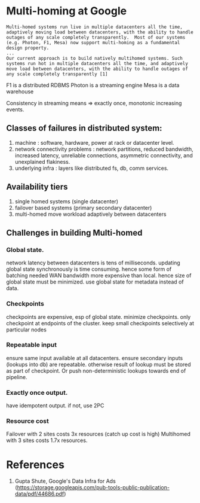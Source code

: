 
# Multi-homing at Google

```
Multi-homed systems run live in multiple datacenters all the time, adaptively moving load between datacenters, with the ability to handle outages of any scale completely transparently.  Most of our systems (e.g. Photon, F1, Mesa) now support multi-homing as a fundamental design property.  
...
Our current approach is to build natively multihomed systems. Such systems run hot in multiple datacenters all the time, and adaptively move load between datacenters, with the ability to handle outages of any scale completely transparently [1]
```

F1 is a distributed RDBMS
Photon is a streaming engine
Mesa is a data warehouse

Consistency in streaming means => exactly once, monotonic increasing events.

## Classes of failures in distributed system:
1. machine : software, hardware, power at rack or datacenter level.
2. network connectivity problems : network partitions, reduced bandwidth, increased latency, unreliable connections, asymmetric connectivity, and unexplained flakiness.
3. underlying infra : layers like distributed fs, db, comm services.

## Availability tiers
1. single homed systems (single datacenter)
2. failover based systems (primary secondary datacenter)
3. multi-homed move workload adaptively between datacenters

## Challenges in building Multi-homed 

### Global state. 
network latency between datacenters is tens of milliseconds.  updating global state synchronously is time consuming.  hence some form of batching needed WAN bandwidth more expensive than local.  hence size of global state must be minimized.  use global state for metadata instead of data.

### Checkpoints
checkpoints are expensive, esp of global state.  minimize checkpoints.  only checkpoint at endpoints of the cluster.  keep small checkpoints selectively at particular nodes

### Repeatable input
ensure same input available at all datacenters.  ensure secondary inputs (lookups into db) are repeatable.  otherwise result of lookup must be stored as part of checkpoint.  Or push non-deterministic lookups towards end of pipeline.

### Exactly once output. 
have idempotent output.  if not, use 2PC

### Resource cost
Failover with 2 sites costs 3x resources (catch up cost is high)
Multihomed with 3 sites costs 1.7x resources.

# References

1. Gupta Shute, Google's Data Infra for Ads (https://storage.googleapis.com/pub-tools-public-publication-data/pdf/44686.pdf)
